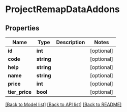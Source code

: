 # ProjectRemapDataAddons

## Properties
Name | Type | Description | Notes
------------ | ------------- | ------------- | -------------
**id** | **int** |  | [optional] 
**code** | **string** |  | [optional] 
**help** | **string** |  | [optional] 
**name** | **string** |  | [optional] 
**price** | **int** |  | [optional] 
**tier_price** | **bool** |  | [optional] 

[[Back to Model list]](../../README.md#documentation-for-models) [[Back to API list]](../../README.md#documentation-for-api-endpoints) [[Back to README]](../../README.md)

